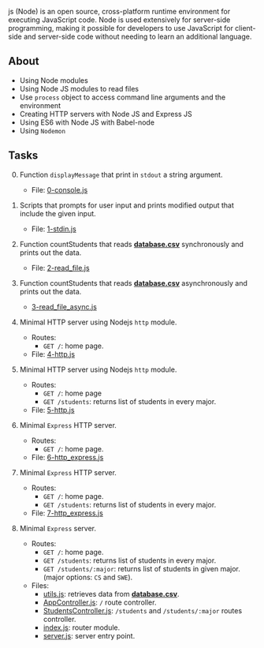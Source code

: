 js (Node) is an open source, cross-platform runtime environment for executing JavaScript code. Node is used extensively for server-side programming, making it possible for developers to use JavaScript for client-side and server-side code without needing to learn an additional language.




## About
- Using Node modules
- Using Node JS modules to read files
- Use `process` object to access command line arguments and the environment
- Creating HTTP servers with Node JS and Express JS
- Using ES6 with Node JS with Babel-node
- Using `Nodemon`

## Tasks
0. Function `displayMessage` that print in `stdout` a string argument.
    - File: [0-console.js](0-console.js)

1. Scripts that prompts for user input and prints modified output that include the given input.
    - File: [1-stdin.js](1-stdin.js)

2. Function countStudents that reads **[database.csv](database.csv)** synchronously and prints out the data.
    - File: [2-read_file.js](2-read_file.js)
3. Function countStudents that reads **[database.csv](database.csv)** asynchronously and prints out the data.
    - [3-read_file_async.js](3-read_file_async.js)

4. Minimal HTTP server using Nodejs `http` module.
    - Routes:
        - `GET /`: home page.
    - File: [4-http.js](4-http.js)

5. Minimal HTTP server using Nodejs `http` module.
    - Routes:
        - `GET /`: home page
        - `GET /students`: returns list of students in every major.
    - File: [5-http.js](5-http.js)

6. Minimal `Express` HTTP server.
    - Routes:
        - `GET /`: home page.
    - File: [6-http_express.js](6-http_express.js)

7. Minimal `Express` HTTP server.
    - Routes:
        - `GET /`: home page.
        - `GET /students`: returns list of students in every major.
    - File: [7-http_express.js](7-http_express.js)

8. Minimal `Express` server.
    - Routes:
        - `GET /`: home page.
        - `GET /students`: returns list of students in every major.
        - `GET /students/:major`: returns list of students in given major. (major options: `CS` and `SWE`).
    - Files:
        - [utils.js](full_server/utils.js): retrieves data from **[database.csv](database.csv)**.
        - [AppController.js](full_server/controllers/AppController.js): `/` route controller.
        - [StudentsController.js](full_server/controllers/StudentsController.js): `/students` and `/students/:major` routes controller.
        - [index.js](full_server/routes/index.js): router module.
        - [server.js](full_server/server.js): server entry point.